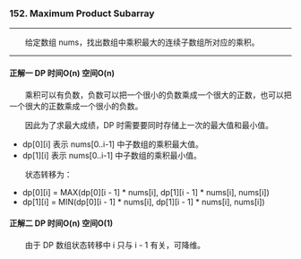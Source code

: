### 152. Maximum Product Subarray

-----

&emsp;&emsp;给定数组 nums，找出数组中乘积最大的连续子数组所对应的乘积。

-----

#### 正解一 DP 时间O(n) 空间O(n)

&emsp;&emsp;乘积可以有负数，负数可以把一个很小的负数乘成一个很大的正数，也可以把一个很大的正数乘成一个很小的负数。

&emsp;&emsp;因此为了求最大成绩，DP 时需要要同时存储上一次的最大值和最小值。
- dp[0][i] 表示 nums[0..i-1] 中子数组的乘积最大值。
- dp[1][i] 表示 nums[0..i-1] 中子数组的乘积最小值。

&emsp;&emsp;状态转移为：
- dp[0][i] = MAX(dp[0][i - 1] * nums[i], dp[1][i - 1] * nums[i], nums[i])
- dp[1][i] = MIN(dp[0][i - 1] * nums[i], dp[1][i - 1] * nums[i], nums[i])

#### 正解二 DP 时间O(n) 空间O(1)

&emsp;&emsp;由于 DP 数组状态转移中 i 只与 i - 1 有关，可降维。
